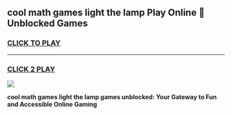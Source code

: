 
## cool math games light the lamp Play Online 👋 Unblocked Games
<h3>
<a href="https://news.freeplayer.one?title=cool_math_games_light_the_lamp&ref=17CMG">CLICK TO PLAY</a></h3>
<hr>

<h3>
<a href="https://news.freeplayer.one?title=cool_math_games_light_the_lamp&ref=17CMG">CLICK 2 PLAY</a>
  
</h3>

<a href="https://news.freeplayer.one?title=cool_math_games_light_the_lamp&ref=17CMG/"><img src="https://clearcache.store/games.png"></a>


**cool math games light the lamp games unblocked: Your Gateway to Fun and Accessible Online Gaming**
